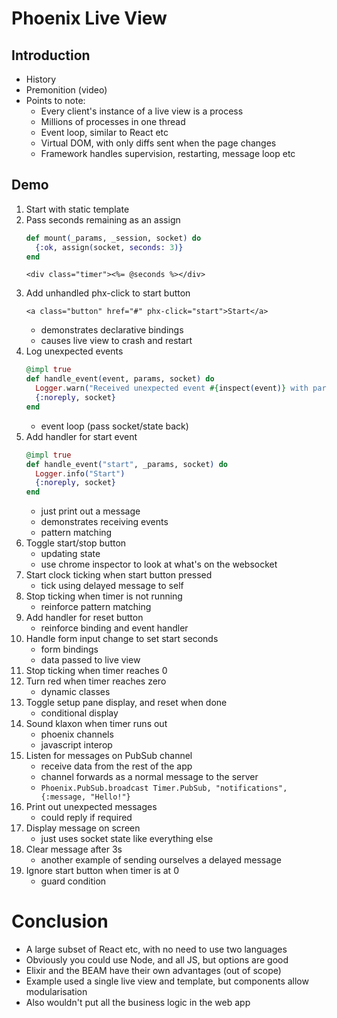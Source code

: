 # Phoenix Live View

## Introduction

* History
* Premonition (video)
* Points to note:
    - Every client's instance of a live view is a process
    - Millions of processes in one thread
    - Event loop, similar to React etc
    - Virtual DOM, with only diffs sent when the page changes
    - Framework handles supervision, restarting, message loop etc

## Demo

1. Start with static template
1. Pass seconds remaining as an assign
    ```elixir
    def mount(_params, _session, socket) do
      {:ok, assign(socket, seconds: 3)}
    end
    ```    
    ```html+eex
    <div class="timer"><%= @seconds %></div>
    ```
1. Add unhandled phx-click to start button
    ```html+eex
    <a class="button" href="#" phx-click="start">Start</a>
    ```
    - demonstrates declarative bindings
    - causes live view to crash and restart
1. Log unexpected events
    ```elixir
    @impl true
    def handle_event(event, params, socket) do
      Logger.warn("Received unexpected event #{inspect(event)} with params #{inspect(params)}")
      {:noreply, socket}
    end
    ```
    - event loop (pass socket/state back)
1. Add handler for start event
    ```elixir
    @impl true
    def handle_event("start", _params, socket) do
      Logger.info("Start")
      {:noreply, socket}
    end
    ```
    - just print out a message
    - demonstrates receiving events
    - pattern matching
1. Toggle start/stop button
    - updating state
    - use chrome inspector to look at what's on the websocket
1. Start clock ticking when start button pressed
    - tick using delayed message to self
1. Stop ticking when timer is not running
    - reinforce pattern matching
1. Add handler for reset button
    - reinforce binding and event handler
1. Handle form input change to set start seconds
    - form bindings
    - data passed to live view
1. Stop ticking when timer reaches 0
1. Turn red when timer reaches zero
    - dynamic classes
1. Toggle setup pane display, and reset when done
    - conditional display
1. Sound klaxon when timer runs out
    - phoenix channels
    - javascript interop
1. Listen for messages on PubSub channel
    - receive data from the rest of the app
    - channel forwards as a normal message to the server
    - `Phoenix.PubSub.broadcast Timer.PubSub, "notifications", {:message, "Hello!"}`
1. Print out unexpected messages
    - could reply if required
1. Display message on screen
    - just uses socket state like everything else
1. Clear message after 3s
    - another example of sending ourselves a delayed message
1. Ignore start button when timer is at 0
    - guard condition

# Conclusion

* A large subset of React etc, with no need to use two languages
* Obviously you could use Node, and all JS, but options are good
* Elixir and the BEAM have their own advantages (out of scope)
* Example used a single live view and template, but components allow
  modularisation
* Also wouldn't put all the business logic in the web app
